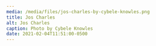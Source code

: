 ```yaml
---
media: /media/files/jos-charles-by-cybele-knowles.png
title: Jos Charles
alt: Jos Charles
caption: Photo by Cybele Knowles
date: 2021-02-04T11:51:00-0500
---
```

